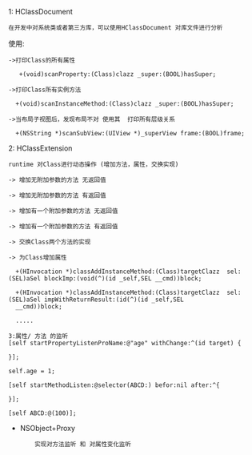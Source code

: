 
  
 1: HClassDocument
 
    在开发中对系统类或者第三方库，可以使用HClassDocument 对库文件进行分析
  使用: 
  
    ->打印Class的所有属性
    
       +(void)scanProperty:(Class)clazz _super:(BOOL)hasSuper;
       
    ->打印Class所有实例方法
    
      +(void)scanInstanceMethod:(Class)clazz _super:(BOOL)hasSuper;
      
    ->当布局子视图后，发现布局不对 使用其  打印所有层级关系
    
      +(NSString *)scanSubView:(UIView *)_superView frame:(BOOL)frame;
      
      
  2: HClassExtension    
  
    runtime 对Class进行动态操作 (增加方法，属性，交换实现)
    
    -> 增加无附加参数的方法 无返回值
    
    -> 增加无附加参数的方法 有返回值
    
    -> 增加有一个附加参数的方法 无返回值
    
    -> 增加有一个附加参数的方法 有返回值
    
    -> 交换Class两个方法的实现 
    
    -> 为Class增加属性
    
      +(HInvocation *)classAddInstanceMethod:(Class)targetClazz  sel:(SEL)aSel blockImp:(void(^)(id _self,SEL __cmd))block;
      
      +(HInvocation *)classAddInstanceMethod:(Class)targetClazz  sel:(SEL)aSel impWithReturnResult:(id(^)(id _self,SEL
      __cmd))block;
      
      .....
      
    3:属性/ 方法 的监听 
    [self startPropertyListenProName:@"age" withChange:^(id target) {

    }];

    self.age = 1;

    [self startMethodListen:@selector(ABCD:) befor:nil after:^{

    }];

    [self ABCD:@(100)];
  
 * NSObject+Proxy 

 	```
 		实现对方法监听 和 对属性变化监听
 	```
 	
 	
     
     
